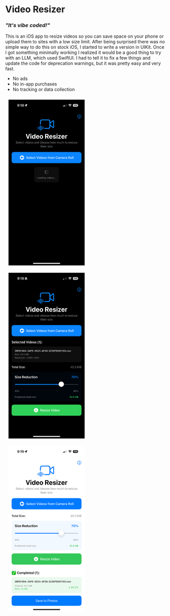 #  Video Resizer

### *"It's vibe coded!"*

This is an iOS app to resize videos so you can save space on your phone or upload them to sites with a low size limit. After being surprised there was no simple way to do this on stock iOS, I started to write a version in UIKit. Once I got something minimally working I realized it would be a good thing to try with an LLM, which used SwiftUI. I had to tell it to fix a few things and update the code for deprecation warnings, but it was pretty easy and very fast.  

- No ads
- No in-app purchases
- No tracking or data collection


<img src="pics/1.PNG" width="240px" style="margin:10px;"><img src="pics/2.PNG" width="240px" style="margin:10px;"><img src="pics/3.PNG" width="240px" style="margin:10px;">
